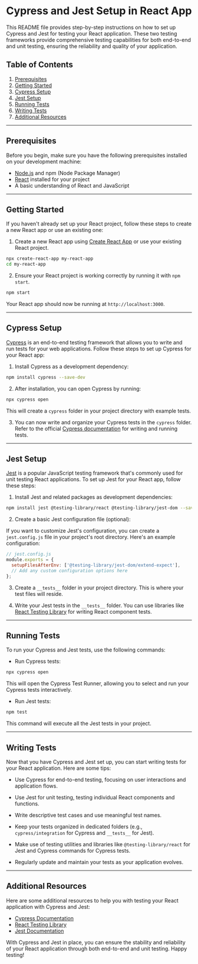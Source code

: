 # Cypress and Jest Setup in React App

This README file provides step-by-step instructions on how to set up Cypress and Jest for testing your React application. These two testing frameworks provide comprehensive testing capabilities for both end-to-end and unit testing, ensuring the reliability and quality of your application.

## Table of Contents

1. [Prerequisites](#prerequisites)
2. [Getting Started](#getting-started)
3. [Cypress Setup](#cypress-setup)
4. [Jest Setup](#jest-setup)
5. [Running Tests](#running-tests)
6. [Writing Tests](#writing-tests)
7. [Additional Resources](#additional-resources)

---

## Prerequisites

Before you begin, make sure you have the following prerequisites installed on your development machine:

- [Node.js](https://nodejs.org/) and npm (Node Package Manager)
- [React](https://reactjs.org/) installed for your project
- A basic understanding of React and JavaScript

---

## Getting Started

If you haven't already set up your React project, follow these steps to create a new React app or use an existing one:

1. Create a new React app using [Create React App](https://create-react-app.dev/) or use your existing React project.

```bash
npx create-react-app my-react-app
cd my-react-app
```

2. Ensure your React project is working correctly by running it with `npm start`.

```bash
npm start
```

Your React app should now be running at `http://localhost:3000`.

---

## Cypress Setup

[Cypress](https://www.cypress.io/) is an end-to-end testing framework that allows you to write and run tests for your web applications. Follow these steps to set up Cypress for your React app:

1. Install Cypress as a development dependency:

```bash
npm install cypress --save-dev
```

2. After installation, you can open Cypress by running:

```bash
npx cypress open
```

This will create a `cypress` folder in your project directory with example tests.

3. You can now write and organize your Cypress tests in the `cypress` folder. Refer to the official [Cypress documentation](https://docs.cypress.io/) for writing and running tests.

---

## Jest Setup

[Jest](https://jestjs.io/) is a popular JavaScript testing framework that's commonly used for unit testing React applications. To set up Jest for your React app, follow these steps:

1. Install Jest and related packages as development dependencies:

```bash
npm install jest @testing-library/react @testing-library/jest-dom --save-dev
```

2. Create a basic Jest configuration file (optional):

If you want to customize Jest's configuration, you can create a `jest.config.js` file in your project's root directory. Here's an example configuration:

```javascript
// jest.config.js
module.exports = {
  setupFilesAfterEnv: ['@testing-library/jest-dom/extend-expect'],
  // Add any custom configuration options here
};
```

3. Create a `__tests__` folder in your project directory. This is where your test files will reside.

4. Write your Jest tests in the `__tests__` folder. You can use libraries like [React Testing Library](https://testing-library.com/docs/react-testing-library/intro/) for writing React component tests.

---

## Running Tests

To run your Cypress and Jest tests, use the following commands:

- Run Cypress tests:

```bash
npx cypress open
```

This will open the Cypress Test Runner, allowing you to select and run your Cypress tests interactively.

- Run Jest tests:

```bash
npm test
```

This command will execute all the Jest tests in your project.

---

## Writing Tests

Now that you have Cypress and Jest set up, you can start writing tests for your React application. Here are some tips:

- Use Cypress for end-to-end testing, focusing on user interactions and application flows.

- Use Jest for unit testing, testing individual React components and functions.

- Write descriptive test cases and use meaningful test names.

- Keep your tests organized in dedicated folders (e.g., `cypress/integration` for Cypress and `__tests__` for Jest).

- Make use of testing utilities and libraries like `@testing-library/react` for Jest and Cypress commands for Cypress tests.

- Regularly update and maintain your tests as your application evolves.

---

## Additional Resources

Here are some additional resources to help you with testing your React application with Cypress and Jest:

- [Cypress Documentation](https://docs.cypress.io/)
- [React Testing Library](https://testing-library.com/docs/react-testing-library/intro/)
- [Jest Documentation](https://jestjs.io/docs/en/getting-started)

With Cypress and Jest in place, you can ensure the stability and reliability of your React application through both end-to-end and unit testing. Happy testing!